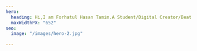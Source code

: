```yaml
---
hero:
  heading: Hi,I am Forhatul Hasan Tamim.A Student/Digital Creator/Beat Producer
  maxWidthPX: "652"
seo:
  image: "/images/hero-2.jpg"

---
```

